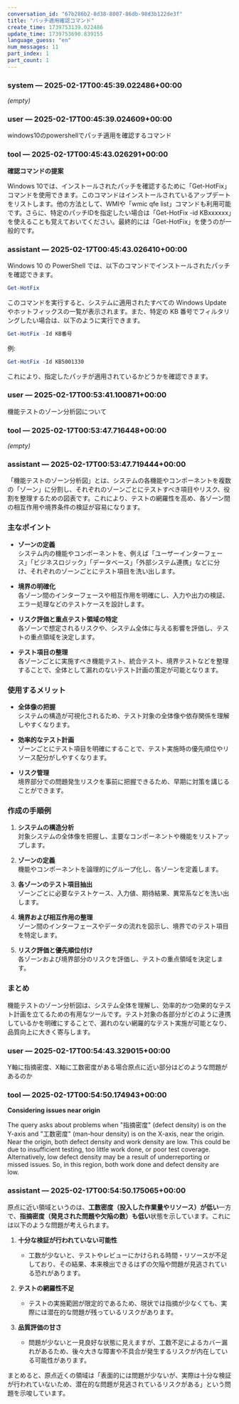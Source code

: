 ```yaml
---
conversation_id: "67b286b2-8d38-8007-86db-98d3b122de3f"
title: "パッチ適用確認コマンド"
create_time: 1739753139.022486
update_time: 1739753690.839155
language_guess: "en"
num_messages: 11
part_index: 1
part_count: 1
---
```


### system — 2025-02-17T00:45:39.022486+00:00

_(empty)_

### user — 2025-02-17T00:45:39.024609+00:00

windows10のpowershellでパッチ適用を確認するコマンド

### tool — 2025-02-17T00:45:43.026291+00:00

**確認コマンドの提案**

Windows 10では、インストールされたパッチを確認するために「Get-HotFix」コマンドを使用できます。このコマンドはインストールされているアップデートをリストします。他の方法として、WMIや「wmic qfe list」コマンドも利用可能です。さらに、特定のパッチIDを指定したい場合は「Get-HotFix -id KBxxxxxx」を使えることも覚えておいてください。最終的には「Get-HotFix」を使うのが一般的です。

### assistant — 2025-02-17T00:45:43.026410+00:00

Windows 10 の PowerShell では、以下のコマンドでインストールされたパッチを確認できます。

```powershell
Get-HotFix
```

このコマンドを実行すると、システムに適用されたすべての Windows Update やホットフィックスの一覧が表示されます。また、特定の KB 番号でフィルタリングしたい場合は、以下のように実行できます。

```powershell
Get-HotFix -Id KB番号
```

例:

```powershell
Get-HotFix -Id KB5001330
```

これにより、指定したパッチが適用されているかどうかを確認できます。

### user — 2025-02-17T00:53:41.100871+00:00

機能テストのゾーン分析図について

### tool — 2025-02-17T00:53:47.716448+00:00

_(empty)_

### assistant — 2025-02-17T00:53:47.719444+00:00

「機能テストのゾーン分析図」とは、システムの各機能やコンポーネントを複数の「ゾーン」に分割し、それぞれのゾーンごとにテストすべき項目やリスク、役割を整理するための図表です。これにより、テストの網羅性を高め、各ゾーン間の相互作用や境界条件の検証が容易になります。

### 主なポイント

- **ゾーンの定義**  
  システム内の機能やコンポーネントを、例えば「ユーザーインターフェース」「ビジネスロジック」「データベース」「外部システム連携」などに分け、それぞれのゾーンごとにテスト項目を洗い出します。

- **境界の明確化**  
  各ゾーン間のインターフェースや相互作用を明確にし、入力や出力の検証、エラー処理などのテストケースを設計します。

- **リスク評価と重点テスト領域の特定**  
  各ゾーンで想定されるリスクや、システム全体に与える影響を評価し、テストの重点領域を決定します。

- **テスト項目の整理**  
  各ゾーンごとに実施すべき機能テスト、統合テスト、境界テストなどを整理することで、全体として漏れのないテスト計画の策定が可能となります。

### 使用するメリット

- **全体像の把握**  
  システムの構造が可視化されるため、テスト対象の全体像や依存関係を理解しやすくなります。

- **効率的なテスト計画**  
  ゾーンごとにテスト項目を明確にすることで、テスト実施時の優先順位やリソース配分がしやすくなります。

- **リスク管理**  
  境界部分での問題発生リスクを事前に把握できるため、早期に対策を講じることができます。

### 作成の手順例

1. **システムの構造分析**  
   対象システムの全体像を把握し、主要なコンポーネントや機能をリストアップします。

2. **ゾーンの定義**  
   機能やコンポーネントを論理的にグループ化し、各ゾーンを定義します。

3. **各ゾーンのテスト項目抽出**  
   ゾーンごとに必要なテストケース、入力値、期待結果、異常系などを洗い出します。

4. **境界および相互作用の整理**  
   ゾーン間のインターフェースやデータの流れを図示し、境界でのテスト項目を特定します。

5. **リスク評価と優先順位付け**  
   各ゾーンおよび境界部分のリスクを評価し、テストの重点領域を決定します。

### まとめ

機能テストのゾーン分析図は、システム全体を理解し、効率的かつ効果的なテスト計画を立てるための有用なツールです。テスト対象の各部分がどのように連携しているかを明確にすることで、漏れのない網羅的なテスト実施が可能となり、品質向上に大きく寄与します。

### user — 2025-02-17T00:54:43.329015+00:00

Y軸に指摘密度、X軸に工数密度がある場合原点に近い部分はどのような問題があるのか

### tool — 2025-02-17T00:54:50.174943+00:00

**Considering issues near origin**

The query asks about problems when "指摘密度" (defect density) is on the Y-axis and "工数密度" (man-hour density) is on the X-axis, near the origin. Near the origin, both defect density and work density are low. This could be due to insufficient testing, too little work done, or poor test coverage. Alternatively, low defect density may be a result of underreporting or missed issues. So, in this region, both work done and defect density are low.

### assistant — 2025-02-17T00:54:50.175065+00:00

原点に近い領域というのは、**工数密度（投入した作業量やリソース）が低い**一方で、**指摘密度（発見された問題や欠陥の数）も低い**状態を示しています。これには以下のような問題が考えられます。

1. **十分な検証が行われていない可能性**  
   - 工数が少ないと、テストやレビューにかけられる時間・リソースが不足しており、その結果、本来検出できるはずの欠陥や問題が見逃されている恐れがあります。

2. **テストの網羅性不足**  
   - テストの実施範囲が限定的であるため、現状では指摘が少なくても、実際には潜在的な問題が残っているリスクがあります。

3. **品質評価の甘さ**  
   - 問題が少ないと一見良好な状態に見えますが、工数不足によるカバー漏れがあるため、後々大きな障害や不具合が発生するリスクが内在している可能性があります。

まとめると、原点近くの領域は「表面的には問題が少ないが、実際は十分な検証が行われていないため、潜在的な問題が見逃されているリスクがある」という問題を示唆しています。
